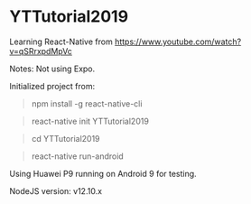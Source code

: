 # YTTutorial2019

Learning React-Native from https://www.youtube.com/watch?v=qSRrxpdMpVc

Notes:
Not using Expo.

Initialized project from:
> npm install -g react-native-cli

> react-native init YTTutorial2019

> cd YTTutorial2019

> react-native run-android

Using Huawei P9 running on Android 9 for testing.

NodeJS version: v12.10.x
